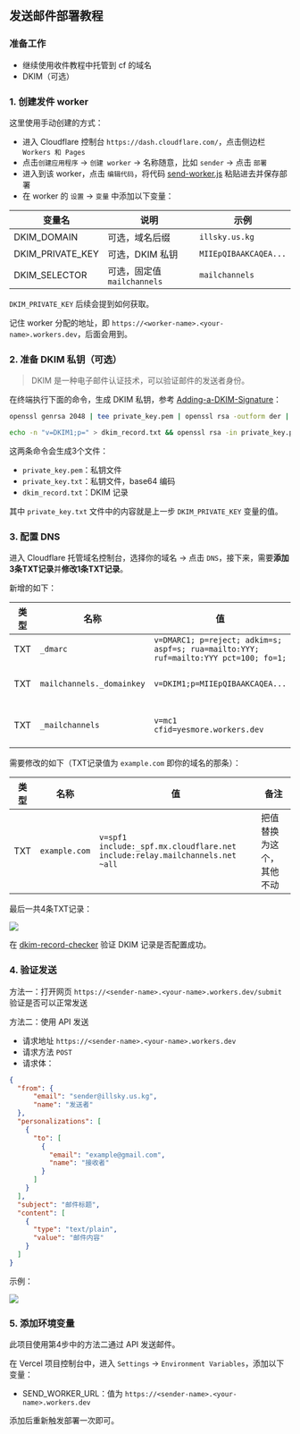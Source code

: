 ## 发送邮件部署教程

### 准备工作

- 继续使用收件教程中托管到 cf 的域名
- DKIM（可选）

### 1. 创建发件 worker

这里使用手动创建的方式：

- 进入 Cloudflare 控制台 `https://dash.cloudflare.com/`，点击侧边栏 `Workers 和 Pages`
- 点击`创建应用程序` -> `创建 worker` -> 名称随意，比如 `sender` -> 点击 `部署`
- 进入到该 worker，点击 `编辑代码`，将代码 [send-worker.js](/docs/send-worker.js) 粘贴进去并保存部署
- 在 worker 的 `设置` -> `变量` 中添加以下变量：

| 变量名           | 说明                        | 示例                  |
| ---------------- | --------------------------- | --------------------- |
| DKIM_DOMAIN      | 可选，域名后缀              | `illsky.us.kg`           |
| DKIM_PRIVATE_KEY | 可选，DKIM 私钥             | `MIIEpQIBAAKCAQEA...` |
| DKIM_SELECTOR    | 可选，固定值 `mailchannels` | `mailchannels`        |

`DKIM_PRIVATE_KEY` 后续会提到如何获取。

记住 worker 分配的地址，即 `https://<worker-name>.<your-name>.workers.dev`，后面会用到。

### 2. 准备 DKIM 私钥（可选）

> DKIM 是一种电子邮件认证技术，可以验证邮件的发送者身份。

在终端执行下面的命令，生成 DKIM 私钥，参考 [Adding-a-DKIM-Signature](https://support.mailchannels.com/hc/en-us/articles/7122849237389-Adding-a-DKIM-Signature)：

```bash
openssl genrsa 2048 | tee private_key.pem | openssl rsa -outform der | openssl base64 -A > private_key.txt

echo -n "v=DKIM1;p=" > dkim_record.txt && openssl rsa -in private_key.pem -pubout -outform der | openssl base64 -A >> dkim_record.txt
```

这两条命令会生成3个文件：

- `private_key.pem`：私钥文件
- `private_key.txt`：私钥文件，base64 编码
- `dkim_record.txt`：DKIM 记录
  
其中 `private_key.txt` 文件中的内容就是上一步 `DKIM_PRIVATE_KEY` 变量的值。

### 3. 配置 DNS

进入 Cloudflare 托管域名控制台，选择你的域名 -> 点击 `DNS`，接下来，需要**添加3条TXT记录**并**修改1条TXT记录**。

新增的如下：

| 类型 | 名称                      | 值                                                                                   | 备注                                |
| ---- | ------------------------- | ------------------------------------------------------------------------------------ | ----------------------------------- |
| TXT  | `_dmarc`                  | `v=DMARC1; p=reject; adkim=s; aspf=s; rua=mailto:YYY; ruf=mailto:YYY pct=100; fo=1;` | 固定值                              |
| TXT  | `mailchannels._domainkey` | `v=DKIM1;p=MIIEpQIBAAKCAQEA...`                                                      | 值为 `dkim_record.txt` 文件的内容   |
| TXT  | `_mailchannels`           | `v=mc1 cfid=yesmore.workers.dev`                                                     | 将其中的 yesmore 修改为你的账号名称 |

需要修改的如下（TXT记录值为 `example.com` 即你的域名的那条）：

| 类型 | 名称          | 值                                                                          | 备注                     |
| ---- | ------------- | --------------------------------------------------------------------------- | ------------------------ |
| TXT  | `example.com` | `v=spf1 include:_spf.mx.cloudflare.net include:relay.mailchannels.net ~all` | 把值替换为这个，其他不动 |

最后一共4条TXT记录：

![](https://img.inke.app/file/b7422917c667de620ae95.png)

在 [dkim-record-checker](https://dmarcly.com/tools/dkim-record-checker) 验证 DKIM 记录是否配置成功。

### 4. 验证发送

方法一：打开网页 `https://<sender-name>.<your-name>.workers.dev/submit` 验证是否可以正常发送

方法二：使用 API 发送

- 请求地址 `https://<sender-name>.<your-name>.workers.dev`
- 请求方法 `POST`
- 请求体：

```json
{
  "from": {
      "email": "sender@illsky.us.kg",
      "name": "发送者"
  },
  "personalizations": [
    {
      "to": [
        {
          "email": "example@gmail.com",
          "name": "接收者"
        }
      ]
    }
  ],
  "subject": "邮件标题",
  "content": [
    {
      "type": "text/plain",
      "value": "邮件内容"
    }
  ]
}
```

示例：

![](https://img.inke.app/file/1f6f3ab53aff9a1855475.png)


### 5. 添加环境变量

此项目使用第4步中的方法二通过 API 发送邮件。

在 Vercel 项目控制台中，进入 `Settings` -> `Environment Variables`，添加以下变量：

- SEND_WORKER_URL：值为 `https://<sender-name>.<your-name>.workers.dev`

添加后重新触发部署一次即可。